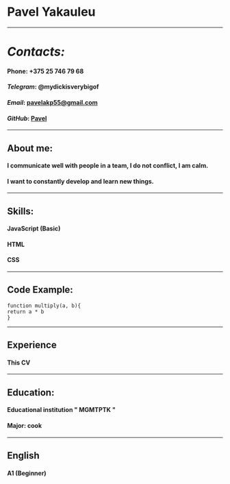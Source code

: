 # Pavel Yakauleu
***
# _Contacts:_
#### Phone: +375 25 746 79 68
#### *Telegram*: @mydickisverybigof
#### *Email*: pavelakp55@gmail.com
#### *GitHub*: [Pavel](https://github.com/Pavel4545)
-----
## About me:
#### I communicate well with people in a team, I do not conflict, I am calm.
#### I want to constantly develop and learn new things.
***
## Skills:
#### JavaScript (Basic)
#### HTML
#### CSS
***
## Code Example:
```
function multiply(a, b){
return a * b
}
```
***
## Experience
#### This CV
***
## Education:
#### Educational institution " MGMTPTK "
#### Major: cook
***
## English
#### A1 (Beginner)
